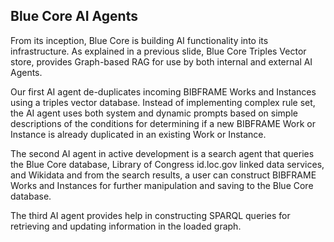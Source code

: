 <h2><i class="bi-robot"></i> Blue Core AI Agents</h2>

From its inception, Blue Core is building AI functionality into its 
infrastructure. As explained in a previous slide, Blue Core Triples
Vector store, provides Graph-based RAG for use by both internal and
external AI Agents.

Our first AI agent de-duplicates incoming BIBFRAME Works and Instances using
a triples vector database. Instead of implementing complex rule set, the AI agent uses both system and 
dynamic prompts based on simple descriptions of the conditions for determining if a new BIBFRAME Work or 
Instance is already duplicated in an existing Work or Instance. 

The second AI agent in active development is a search agent that queries 
the Blue Core database, Library of Congress id.loc.gov linked data services,
and Wikidata and from the search results, a user can construct BIBFRAME Works
and Instances for further manipulation and saving to the Blue Core database.

The third AI agent provides help in constructing SPARQL queries for retrieving
and updating information in the loaded graph.
 
